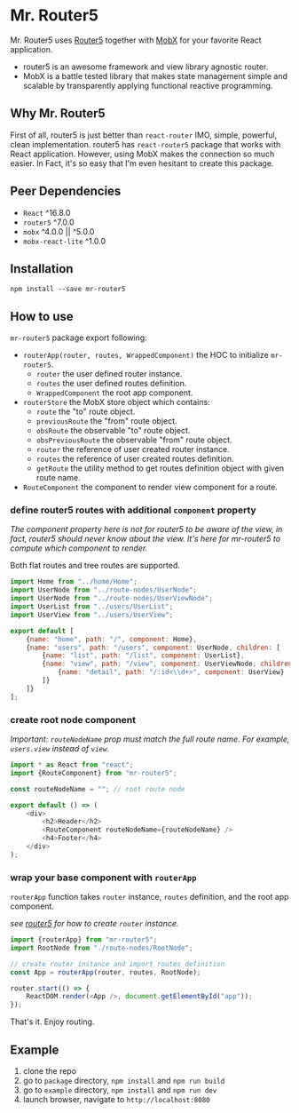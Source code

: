# Mr. Router5

Mr. Router5 uses [Router5](https://router5.js.org) together with [MobX](https://mobx.js.org) for your favorite React application.

- router5 is an awesome framework and view library agnostic router.
- MobX is a battle tested library that makes state management simple and scalable by transparently applying functional reactive programming.


## Why Mr. Router5

First of all, router5 is just better than `react-router` IMO, simple, powerful, clean implementation. router5 has `react-router5` package that works with React application. However, using MobX makes the connection so much easier. In Fact, it's so easy that I'm even hesitant to create this package.


## Peer Dependencies

- `React` ^16.8.0
- `router5` ^7.0.0
- `mobx` ^4.0.0 || ^5.0.0
- `mobx-react-lite` ^1.0.0


## Installation
`npm install --save mr-router5`


## How to use

`mr-router5` package export following:
- `routerApp(router, routes, WrappedComponent)` the HOC to initialize `mr-router5`.
  - `router` the user defined router instance.
  - `routes` the user defined routes definition.
  - `WrappedComponent` the root app component.
- `routerStore` the MobX store object which contains:
  - `route` the "to" route object.
  - `previousRoute` the "from" route object.
  - `obsRoute` the observable "to" route object.
  - `obsPreviousRoute` the observable "from" route object.
  - `router` the reference of user created router instance.
  - `routes` the reference of user created routes definition.
  - `getRoute` the utility method to get routes definition object with given route name.
- `RouteComponent` the component to render view component for a route.

### define router5 routes with additional `component` property

*The component property here is not for router5 to be aware of the view, in fact, router5 should never know about the view. It's here for mr-router5 to compute which component to render.*

Both flat routes and tree routes are supported.

```js
import Home from "../home/Home";
import UserNode from "../route-nodes/UserNode";
import UserNode from "../route-nodes/UserViewNode";
import UserList from "../users/UserList";
import UserView from "../users/UserView";

export default [
    {name: "home", path: "/", component: Home},
    {name: "users", path: "/users", component: UserNode, children: [
        {name: "list", path: "/list", component: UserList},
        {name: "view", path: "/view", component: UserViewNode, children: [
            {name: "detail", path: "/:id<\\d+>", component: UserView}
        ]}
    ]}
];

```

### create root node component

*Important: `routeNodeName` prop must match the full route name. For example, `users.view` instead of `view`.*

```js
import * as React from "react";
import {RouteComponent} from "mr-router5";

const routeNodeName = ""; // root route node

export default () => (
    <div>
        <h2>Header</h2>
        <RouteComponent routeNodeName={routeNodeName} />
        <h4>Footer</h4>
    </div>
);
```

### wrap your base component with `routerApp`

`routerApp` function takes `router` instance, `routes` definition, and the root app component.

*see [router5](https://router5.js.org/guides/defining-routes) for how to create `router` instance.*

```js
import {routerApp} from "mr-router5";
import RootNode from "./route-nodes/RootNode";

// create router instance and import routes definition
const App = routerApp(router, routes, RootNode);

router.start(() => {
    ReactDOM.render(<App />, document.getElementById("app"));
});
```

That's it. Enjoy routing.


## Example

1. clone the repo
1. go to `package` directory, `npm install` and `npm run build`
1. go to `example` directory, `npm install` and `npm run dev`
1. launch browser, navigate to `http://localhost:8080`
